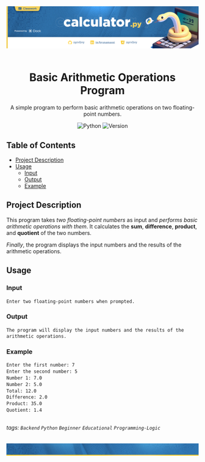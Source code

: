 <div align="center">
  <img alt="GitHub Banner" src="../../assets/images/calculator-py-classwork-header.png">
</div>

<br>

<div align="center">
  <h1 align="center">Basic Arithmetic Operations Program</h1>
  <p align="center">A simple program to perform basic arithmetic operations on two floating-point numbers.</p>
</div>

<div align="center">
  
  ![Python](https://img.shields.io/badge/Python-3.10.0-gold)
  ![Version](https://img.shields.io/badge/Version-1.0-3984BD)

</div>

##

## Table of Contents

- [Project Description](#project-description)
- [Usage](#usage)
  - [Input](#input)
  - [Output](#output)
  - [Example](#example)

## Project Description

This program takes *two floating-point numbers* as input and *performs basic arithmetic operations with them*. It calculates the **sum**, **difference**, **product**, and **quotient** of the two numbers. 

*Finally*, the program displays the input numbers and the results of the arithmetic operations.

## Usage

### Input

```plaintext
Enter two floating-point numbers when prompted.
```

### Output

```plaintext
The program will display the input numbers and the results of the arithmetic operations.
```

### Example

```bash
Enter the first number: 7
Enter the second number: 5
Number 1: 7.0
Number 2: 5.0
Total: 12.0
Difference: 2.0
Product: 35.0
Quotient: 1.4
```

##
    
###### tags: `Backend` `Python` `Beginner` `Educational` `Programming-Logic`

<div align="center">
  <img alt="GitHub Footer" src="../../assets/images/calculator-py-classwork-footer.png">
</div>
